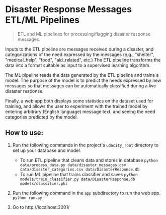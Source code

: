 # Disaster Response Messages ETL/ML Pipelines
> ETL and ML pipelines for processing/flagging disaster response messages.

Inputs to the ETL pipeline are messages received during a disaster, and categorizations of the need expressed by the messages
(e.g., "shelter", "medical_help", "food", "aid_related", etc.) The ETL pipeline transforms the data into a format suitable
as input to a supervised learning algorithm.

The ML pipeline reads the data generated by the ETL pipeline and trains a model. The purpose of the model is to predict
the needs expressed by new messages so that messages can be automatically classified during a live disaster response.

Finally, a web app both displays some statistics on the dataset used for training, and allows the user to experiment with the 
trained model by entering arbitrary (English language) message text, and seeing the need categories predicted by the model.


## How to use:
1. Run the following commands in the project's `udacity_root` directory to set up your database and model.

    - To run ETL pipeline that cleans data and stores in database
        `python data/process_data.py data/disaster_messages.csv data/disaster_categories.csv data/DisasterResponse.db`
    - To run ML pipeline that trains classifier and saves
        `python models/train_classifier.py data/DisasterResponse.db models/classifier.pkl`

2. Run the following command in the `app` subdirectory to run the web app.
    `python run.py`

3. Go to http://localhost:3001/
